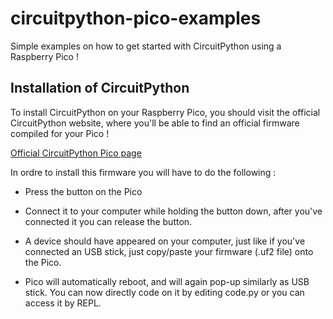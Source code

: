 # circuitpython-pico-examples

Simple examples on how to get started with CircuitPython using a Raspberry Pico ! 

## Installation of CircuitPython

To install CircuitPython on your Raspberry Pico, you should visit the official CircuitPython website, where you'll be able to find an official firmware compiled for your Pico ! 

[Official CircuitPython Pico page](https://circuitpython.org/board/raspberry_pi_pico/)

In ordre to install this firmware you will have to do the following : 

* Press the button on the Pico

* Connect it to your computer while holding the button down, after you've connected it you can release the button. 

* A device should have appeared on your computer, just like if you've connected an USB stick, just copy/paste your firmware (.uf2 file) onto the Pico.

* Pico will automatically reboot, and will again pop-up similarly as USB stick. You can now directly code on it by editing code.py or you can access it by REPL.
